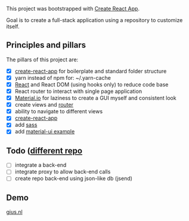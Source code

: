 This project was bootstrapped with [Create React App](https://github.com/facebook/create-react-app).

Goal is to create a full-stack application using a repository to customize itself.

## Principles and pillars

The pillars of this project are:

- [x] [create-react-app](https://facebook.github.io/create-react-app/docs/getting-started) for boilerplate and standard folder structure
- [x] yarn instead of npm for: ~/.yarn-cache
- [x] [React](https://reactjs.org/) and React DOM (using hooks only) to reduce code base
- [x] React router to interact with single page application
- [x] [Material.io](https://material-components.github.io/material-components-web-catalog/#/) for laziness to create a GUI myself and consistent look
- [x] create views and [router](https://reacttraining.com/react-router/web/example/basic)
- [x] ability to navigate to different views
- [x] [create-react-app](https://facebook.github.io/create-react-app/docs/getting-started)
- [x] add [sass](https://facebook.github.io/create-react-app/docs/adding-a-sass-stylesheet)
- [x] add [material-ui example](https://github.com/mui-org/material-ui/tree/master/docs/src/pages/getting-started/page-layout-examples/dashboard)

## Todo ([different repo](https://github.com/rkristelijn/react-ts-sass-material)

- [ ] integrate a back-end
- [ ] integrate proxy to allow back-end calls
- [ ] create repo back-end using json-like db (jsend)

## Demo

[gius.nl](http://gius.nl/materialv1)

